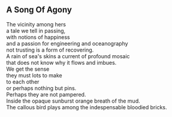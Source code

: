 A Song Of Agony
---------------
The vicinity among hers  
a tale we tell in passing,  
with notions of happiness  
and a passion for engineering and oceanography  
not trusting is a form of recovering.  
A rain of sea's skins a current of profound mosaic  
that does not know why it flows and imbues.  
We get the sense  
they must lots to make  
to each other  
or perhaps nothing but pins.  
Perhaps they are not pampered.  
Inside the opaque sunburst orange breath of the mud.  
The callous bird plays among the indespensable bloodied bricks.  
